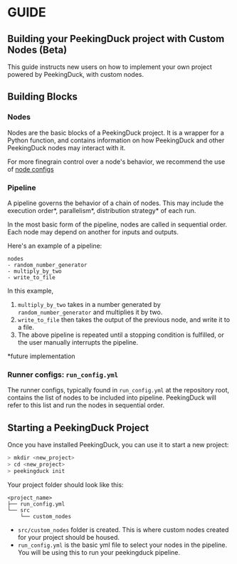 # GUIDE
## Building your PeekingDuck project with Custom Nodes (Beta)

This guide instructs new users on how to implement your own project powered by PeekingDuck, with custom nodes.

## Building Blocks
### Nodes
Nodes are the basic blocks of a PeekingDuck project. It is a wrapper for a Python function, and contains information on how PeekingDuck and other PeekingDuck nodes may interact with it.

For more finegrain control over a node's behavior, we recommend the use of [node configs](#node-configs)

### Pipeline
A pipeline governs the behavior of a chain of nodes. This may include the execution order*, parallelism*, distribution strategy* of each run.

In the most basic form of the pipeline, nodes are called in sequential order. Each node may depend on another for inputs and outputs.

Here's an example of a pipeline:
```
nodes
- random_number_generator
- multiply_by_two
- write_to_file

```
In this example,

1. `multiply_by_two` takes in a number generated by `random_number_generator` and multiplies it by two.
2. `write_to_file` then takes the output of the previous node, and write it to a file.
3. The above pipeline is repeated until a stopping condition is fulfilled, or the user manually interrupts the pipeline.


*future implementation

### Runner configs: `run_config.yml`

The runner configs, typically found in `run_config.yml` at the repository root, contains the list of nodes to be included into pipeline. PeekingDuck will refer to this list and run the nodes in sequential order.

## Starting a PeekingDuck Project

Once you have installed PeekingDuck, you can use it to start a new project:
```bash
> mkdir <new_project>
> cd <new_project>
> peekingduck init
```

Your project folder should look like this:
```
<project_name>
├── run_config.yml
└── src
    └── custom_nodes
```

- `src/custom_nodes` folder is created. This is where custom nodes created for your project should be housed.
- `run_config.yml` is the basic yml file to select your nodes in the pipeline. You will be using this to run your peekingduck pipeline.

